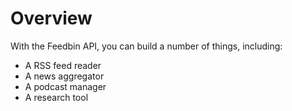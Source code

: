 # Overview

With the Feedbin API, you can build a number of things, including:

- A RSS feed reader
- A news aggregator
- A podcast manager
- A research tool
